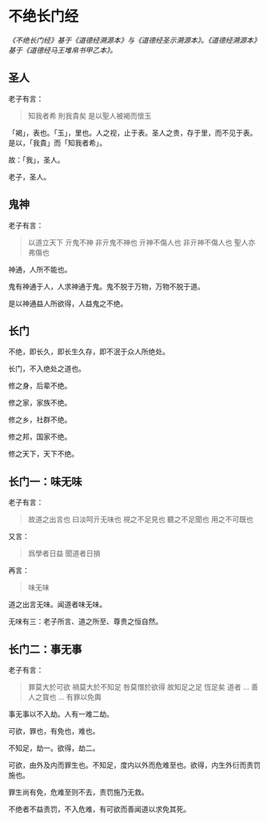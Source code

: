 # 不绝长门经

*《不绝长门经》基于《道德经溯源本》与《道德经圣示溯源本》。《道德经溯源本》基于《道德经马王堆帛书甲乙本》。*

## 圣人

老子有言：

> 知我者希 則我貴矣 是以聖人被褐而懷玉

「褐」，表也。「玉」，里也。人之视，止于表。圣人之贵，存于里，而不见于表。是以，「我貴」而「知我者希」。

故：「我」，圣人。

老子，圣人。

## 鬼神

老子有言：

> 以道立天下 亓鬼不神 非亓鬼不神也 亓神不傷人也 非亓神不傷人也 聖人亦弗傷也

神通，人所不能也。

鬼有神通于人，人求神通于鬼。鬼不脱于万物，万物不脱于道。

是以神通益人所欲得，人益鬼之不绝。

## 长门

不绝，即长久，即长生久存，即不泯于众人所绝处。

长门，不入绝处之道也。

修之身，后辈不绝。

修之家，家族不绝。

修之乡，社群不绝。

修之邦，国家不绝。

修之天下，天下不绝。

## 长门一：味无味

老子有言：

> 故道之出言也 曰淡呵亓无味也 視之不足見也 聽之不足聞也 用之不可既也

又言：

> 爲學者日益 聞道者日損

再言：

> 味无味

道之出言无味。闻道者味无味。

无味有三：老子所言、道之所至、尊贵之恒自然。

## 长门二：事无事

老子有言：

> 罪莫大於可欲 禍莫大於不知足 咎莫憯於欲得
> 故知足之足 恆足矣
> 道者 … 善人之寳也 … 有罪以免輿

事无事以不入劫。人有一难二劫。

可欲，罪也，有免也，难也。

不知足，劫一。欲得，劫二。

可欲，由外及内而罪生也。不知足，度内以外而危难至也。欲得，内生外衍而责罚施也。

罪生尚有免，危难至则不去，责罚施乃无救。

不绝者不益责罚，不入危难，有可欲而善闻道以求免其死。

